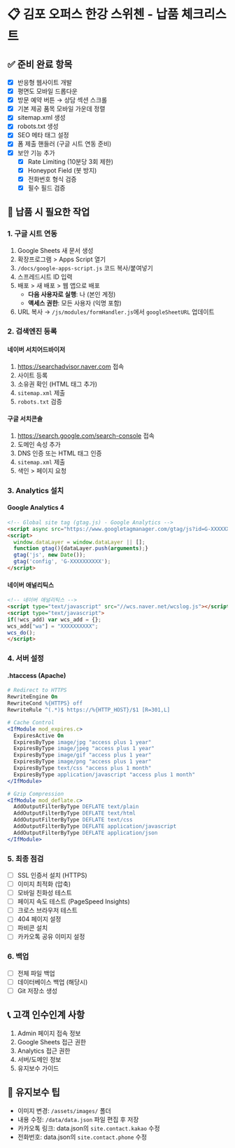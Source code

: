 # 📋 김포 오퍼스 한강 스위첸 - 납품 체크리스트

## ✅ 준비 완료 항목
- [x] 반응형 웹사이트 개발
- [x] 평면도 모바일 드롭다운
- [x] 방문 예약 버튼 → 상담 섹션 스크롤
- [x] 기본 제공 품목 모바일 가운데 정렬
- [x] sitemap.xml 생성
- [x] robots.txt 생성
- [x] SEO 메타 태그 설정
- [x] 폼 제출 핸들러 (구글 시트 연동 준비)
- [x] 보안 기능 추가
  - [x] Rate Limiting (10분당 3회 제한)
  - [x] Honeypot Field (봇 방지)
  - [x] 전화번호 형식 검증
  - [x] 필수 필드 검증

## 📝 납품 시 필요한 작업

### 1. 구글 시트 연동
1. Google Sheets 새 문서 생성
2. 확장프로그램 > Apps Script 열기
3. `/docs/google-apps-script.js` 코드 복사/붙여넣기
4. 스프레드시트 ID 입력
5. 배포 > 새 배포 > 웹 앱으로 배포
   - **다음 사용자로 실행**: 나 (본인 계정)
   - **액세스 권한**: 모든 사용자 (익명 포함)
6. URL 복사 → `/js/modules/formHandler.js`에서 `googleSheetURL` 업데이트

### 2. 검색엔진 등록

#### 네이버 서치어드바이저
1. https://searchadvisor.naver.com 접속
2. 사이트 등록
3. 소유권 확인 (HTML 태그 추가)
4. `sitemap.xml` 제출
5. `robots.txt` 검증

#### 구글 서치콘솔  
1. https://search.google.com/search-console 접속
2. 도메인 속성 추가
3. DNS 인증 또는 HTML 태그 인증
4. `sitemap.xml` 제출
5. 색인 > 페이지 요청

### 3. Analytics 설치

#### Google Analytics 4
```html
<!-- Global site tag (gtag.js) - Google Analytics -->
<script async src="https://www.googletagmanager.com/gtag/js?id=G-XXXXXXXXXX"></script>
<script>
  window.dataLayer = window.dataLayer || [];
  function gtag(){dataLayer.push(arguments);}
  gtag('js', new Date());
  gtag('config', 'G-XXXXXXXXXX');
</script>
```

#### 네이버 애널리틱스
```html
<!-- 네이버 애널리틱스 -->
<script type="text/javascript" src="//wcs.naver.net/wcslog.js"></script>
<script type="text/javascript">
if(!wcs_add) var wcs_add = {};
wcs_add["wa"] = "XXXXXXXXXX";
wcs_do();
</script>
```

### 4. 서버 설정

#### .htaccess (Apache)
```apache
# Redirect to HTTPS
RewriteEngine On
RewriteCond %{HTTPS} off
RewriteRule ^(.*)$ https://%{HTTP_HOST}/$1 [R=301,L]

# Cache Control
<IfModule mod_expires.c>
  ExpiresActive On
  ExpiresByType image/jpg "access plus 1 year"
  ExpiresByType image/jpeg "access plus 1 year"
  ExpiresByType image/gif "access plus 1 year"
  ExpiresByType image/png "access plus 1 year"
  ExpiresByType text/css "access plus 1 month"
  ExpiresByType application/javascript "access plus 1 month"
</IfModule>

# Gzip Compression
<IfModule mod_deflate.c>
  AddOutputFilterByType DEFLATE text/plain
  AddOutputFilterByType DEFLATE text/html
  AddOutputFilterByType DEFLATE text/css
  AddOutputFilterByType DEFLATE application/javascript
  AddOutputFilterByType DEFLATE application/json
</IfModule>
```

### 5. 최종 점검
- [ ] SSL 인증서 설치 (HTTPS)
- [ ] 이미지 최적화 (압축)
- [ ] 모바일 친화성 테스트
- [ ] 페이지 속도 테스트 (PageSpeed Insights)
- [ ] 크로스 브라우저 테스트
- [ ] 404 페이지 설정
- [ ] 파비콘 설치
- [ ] 카카오톡 공유 이미지 설정

### 6. 백업
- [ ] 전체 파일 백업
- [ ] 데이터베이스 백업 (해당시)
- [ ] Git 저장소 생성

## 📞 고객 인수인계 사항
1. Admin 페이지 접속 정보
2. Google Sheets 접근 권한
3. Analytics 접근 권한
4. 서버/도메인 정보
5. 유지보수 가이드

## 🔧 유지보수 팁
- 이미지 변경: `/assets/images/` 폴더
- 내용 수정: `/data/data.json` 파일 편집 후 저장
- 카카오톡 링크: data.json의 `site.contact.kakao` 수정
- 전화번호: data.json의 `site.contact.phone` 수정

